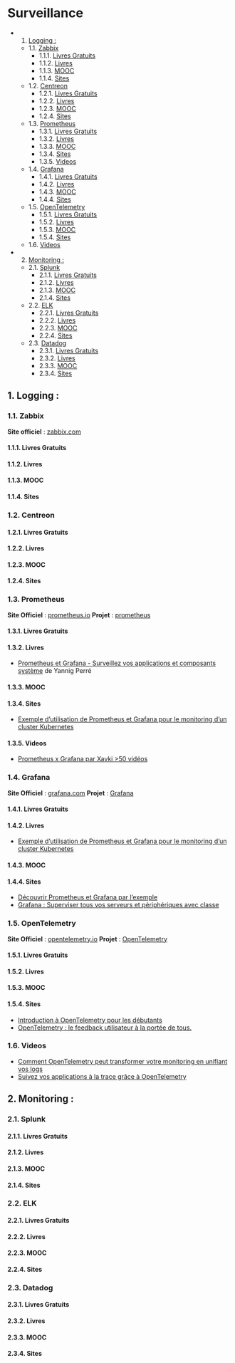# Surveillance
<!-- vscode-markdown-toc -->
* 1. [Logging :](#Logging:)
	* 1.1. [Zabbix](#Zabbix)
		* 1.1.1. [Livres Gratuits](#LivresGratuits)
		* 1.1.2. [Livres](#Livres)
		* 1.1.3. [MOOC](#MOOC)
		* 1.1.4. [Sites](#Sites)
	* 1.2. [Centreon](#Centreon)
		* 1.2.1. [Livres Gratuits](#LivresGratuits-1)
		* 1.2.2. [Livres](#Livres-1)
		* 1.2.3. [MOOC](#MOOC-1)
		* 1.2.4. [Sites](#Sites-1)
	* 1.3. [Prometheus](#Prometheus)
		* 1.3.1. [Livres Gratuits](#LivresGratuits-1)
		* 1.3.2. [Livres](#Livres-1)
		* 1.3.3. [MOOC](#MOOC-1)
		* 1.3.4. [Sites](#Sites-1)
		* 1.3.5. [Videos](#Videos)
	* 1.4. [Grafana](#Grafana)
		* 1.4.1. [Livres Gratuits](#LivresGratuits-1)
		* 1.4.2. [Livres](#Livres-1)
		* 1.4.3. [MOOC](#MOOC-1)
		* 1.4.4. [Sites](#Sites-1)
	* 1.5. [OpenTelemetry](#OpenTelemetry)
	    * 1.5.1. [Livres Gratuits](#LivresGratuits-1)
		* 1.5.2. [Livres](#Livres-1)
		* 1.5.3. [MOOC](#MOOC-1)
		* 1.5.4. [Sites](#Sites-1)
	* 1.6. [Videos](#Videos-1)
* 2. [Monitoring :](#Monitoring:)
	* 2.1. [Splunk](#Splunk)
		* 2.1.1. [Livres Gratuits](#LivresGratuits-1)
		* 2.1.2. [Livres](#Livres-1)
		* 2.1.3. [MOOC](#MOOC-1)
		* 2.1.4. [Sites](#Sites-1)
	* 2.2. [ELK](#ELK)
		* 2.2.1. [Livres Gratuits](#LivresGratuits-1)
		* 2.2.2. [Livres](#Livres-1)
		* 2.2.3. [MOOC](#MOOC-1)
		* 2.2.4. [Sites](#Sites-1)
	* 2.3. [Datadog](#Datadog)
		* 2.3.1. [Livres Gratuits](#LivresGratuits-1)
		* 2.3.2. [Livres](#Livres-1)
		* 2.3.3. [MOOC](#MOOC-1)
		* 2.3.4. [Sites](#Sites-1)

<!-- vscode-markdown-toc-config
	numbering=true
	autoSave=true
	/vscode-markdown-toc-config -->
<!-- /vscode-markdown-toc -->
##  1. <a name='Logging:'></a>Logging :

###  1.1. <a name='Zabbix'></a>Zabbix

**Site officiel** : [zabbix.com](https://www.zabbix.com/)

####  1.1.1. <a name='LivresGratuits'></a>Livres Gratuits

####  1.1.2. <a name='Livres'></a>Livres

####  1.1.3. <a name='MOOC'></a>MOOC

####  1.1.4. <a name='Sites'></a>Sites

###  1.2. <a name='Centreon'></a>Centreon

####  1.2.1. <a name='LivresGratuits-1'></a>Livres Gratuits

####  1.2.2. <a name='Livres-1'></a>Livres

####  1.2.3. <a name='MOOC-1'></a>MOOC

####  1.2.4. <a name='Sites-1'></a>Sites

###  1.3. <a name='Prometheus'></a>Prometheus

**Site Officiel** : [prometheus.io](https://prometheus.io/)
**Projet** : [prometheus](https://github.com/prometheus/prometheus)

####  1.3.1. <a name='LivresGratuits-1'></a>Livres Gratuits

####  1.3.2. <a name='Livres-1'></a>Livres

- [Prometheus et Grafana - Surveillez vos applications et composants
  système](https://amzn.to/3C32ENz) de Yannig Perré

####  1.3.3. <a name='MOOC-1'></a>MOOC

####  1.3.4. <a name='Sites-1'></a>Sites

- [Exemple d’utilisation de Prometheus et Grafana pour le monitoring d’un cluster Kubernetes](https://blog.octo.com/exemple-dutilisation-de-prometheus-et-grafana-pour-le-monitoring-dun-cluster-kubernetes/)

####  1.3.5. <a name='Videos'></a>Videos

- [Prometheus x Grafana par Xavki >50 vidéos](https://xavki.blog/prometheus-grafana-tutoriaux-francais/)

###  1.4. <a name='Grafana'></a>Grafana

**Site Officiel** : [grafana.com](https://grafana.com/)
**Projet** : [Grafana](https://github.com/grafana/grafana)

####  1.4.1. <a name='LivresGratuits-1'></a>Livres Gratuits

####  1.4.2. <a name='Livres-1'></a>Livres

- [Exemple d’utilisation de Prometheus et Grafana pour le monitoring d’un cluster Kubernetes](https://blog.octo.com/exemple-dutilisation-de-prometheus-et-grafana-pour-le-monitoring-dun-cluster-kubernetes/)

####  1.4.3. <a name='MOOC-1'></a>MOOC

####  1.4.4. <a name='Sites-1'></a>Sites

- [Découvrir Prometheus et Grafana par l’exemple](https://blog.zwindler.fr/2020/04/13/decouvrir-prometheus-et-grafana-par-lexemple/)
- [Grafana : Superviser tous vos serveurs et périphériques avec classe](https://www.tech2tech.fr/grafana-superviser-tous-vos-serveurs-et-peripheriques/)

###  1.5. <a name='OpenTelemetry'></a>OpenTelemetry

**Site Officiel** : [opentelemetry.io](https://opentelemetry.io/)
**Projet** : [OpenTelemetry](https://github.com/open-telemetry)

####  1.5.1. <a name='LivresGratuits-1'></a>Livres Gratuits

####  1.5.2. <a name='Livres-1'></a>Livres

####  1.5.3. <a name='MOOC-1'></a>MOOC

####  1.5.4. <a name='Sites-1'></a>Sites

- [Introduction à OpenTelemetry pour les débutants](https://geekflare.com/fr/opentelemetry-introduction/)
- [OpenTelemetry : le feedback utilisateur à la portée de tous.](https://itexpert.fr/blog/opentelemetry/)

###  1.6. <a name='Videos-1'></a>Videos

- [Comment OpenTelemetry peut transformer votre monitoring en unifiant vos logs](https://www.youtube.com/watch?v=dGMN3keJuXA)
- [Suivez vos applications à la trace grâce à OpenTelemetry](https://youtu.be/NXYAtkEm_hk)

##  2. <a name='Monitoring:'></a>Monitoring :

###  2.1. <a name='Splunk'></a>Splunk

####  2.1.1. <a name='LivresGratuits-1'></a>Livres Gratuits

####  2.1.2. <a name='Livres-1'></a>Livres

####  2.1.3. <a name='MOOC-1'></a>MOOC

####  2.1.4. <a name='Sites-1'></a>Sites

###  2.2. <a name='ELK'></a>ELK

####  2.2.1. <a name='LivresGratuits-1'></a>Livres Gratuits

####  2.2.2. <a name='Livres-1'></a>Livres

####  2.2.3. <a name='MOOC-1'></a>MOOC

####  2.2.4. <a name='Sites-1'></a>Sites

###  2.3. <a name='Datadog'></a>Datadog

####  2.3.1. <a name='LivresGratuits-1'></a>Livres Gratuits

####  2.3.2. <a name='Livres-1'></a>Livres

####  2.3.3. <a name='MOOC-1'></a>MOOC

####  2.3.4. <a name='Sites-1'></a>Sites
